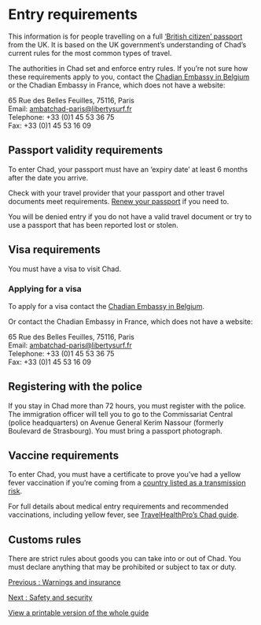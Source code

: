 # Entry requirements

This information is for people travelling on a full [‘British citizen’ passport](https://www.gov.uk/types-of-british-nationality) from the UK. It is based on the UK government’s understanding of Chad’s current rules for the most common types of travel.

The authorities in Chad set and enforce entry rules. If you’re not sure how these requirements apply to you, contact the [Chadian Embassy in Belgium](http://ambassade-du-tchad.be/) or the Chadian Embassy in France, which does not have a website:

65 Rue des Belles Feuilles, 75116, Paris  
Email: [ambatchad-paris@libertysurf.fr](mailto:ambatchad-paris@libertysurf.fr)  
Telephone: +33 (0)1 45 53 36 75  
Fax: +33 (0)1 45 53 16 09

## Passport validity requirements

To enter Chad, your passport must have an ‘expiry date’ at least 6 months after the date you arrive.

Check with your travel provider that your passport and other travel documents meet requirements. [Renew your passport](https://www.gov.uk/renew-adult-passport/renew) if you need to.

You will be denied entry if you do not have a valid travel document or try to use a passport that has been reported lost or stolen.

## Visa requirements

You must have a visa to visit Chad.

### Applying for a visa

To apply for a visa contact the [Chadian Embassy in Belgium](http://ambassade-du-tchad.be/).

Or contact the Chadian Embassy in France, which does not have a website:

65 Rue des Belles Feuilles, 75116, Paris  
Email: [ambatchad-paris@libertysurf.fr](mailto:ambatchad-paris@libertysurf.fr)  
Telephone: +33 (0)1 45 53 36 75  
Fax: +33 (0)1 45 53 16 09

## Registering with the police

If you stay in Chad more than 72 hours, you must register with the police. The immigration officer will tell you to go to the Commissariat Central (police headquarters) on Avenue General Kerim Nassour (formerly Boulevard de Strasbourg). You must bring a passport photograph.

## Vaccine requirements

To enter Chad, you must have a certificate to prove you’ve had a yellow fever vaccination if you’re coming from a [country listed as a transmission risk](https://nathnacyfzone.org.uk/factsheet/65/countries-with-risk-of-yellow-fever-transmission).

For full details about medical entry requirements and recommended vaccinations, including yellow fever, see [TravelHealthPro’s Chad guide](https://travelhealthpro.org.uk/country/47/chad#Vaccine_Recommendations).

## Customs rules

There are strict rules about goods you can take into or out of Chad. You must declare anything that may be prohibited or subject to tax or duty.

[Previous
:
Warnings and insurance](/foreign-travel-advice/chad)

[Next
:
Safety and security](/foreign-travel-advice/chad/safety-and-security)

[View a printable version of the whole guide](/foreign-travel-advice/chad/print)